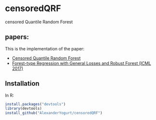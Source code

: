 # censoredQRF
censored Quantile Random Forest

## papers:
This is the implementation of the paper:
* [Censored Quantile Random Forest](https://arxiv.org/pdf/1902.03327.pdf)
* [Forest-type Regression with General Losses and Robust Forest (ICML 2017)](http://proceedings.mlr.press/v70/li17e/li17e.pdf)

## Installation
In R:
```R
install.packages("devtools")
library(devtools)
install_github("AlexanderYogurt/censoredQRF")
